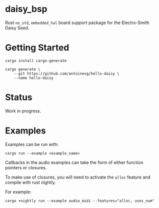 # daisy_bsp

Rust `no_std`, `embedded_hal` board support package for the Electro-Smith Daisy Seed.

# Getting Started

```
cargo install cargo-generate

cargo generate \
    --git https://github.com/antoinevg/hello-daisy \
    --name hello-daisy
```


# Status

Work in progress.


# Examples

Examples can be run with:

    cargo run --example <example_name>

Callbacks in the audio examples can take the form of either function pointers or closures.

To make use of closures, you will need to activate the `alloc` feature and compile with rust nightly.

For example:

    cargo +nightly run --example audio_midi --features="alloc, uses_num"
